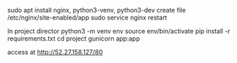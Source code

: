 sudo apt install nginx, python3-venv, python3-dev
create file /etc/nginx/site-enabled/app
sudo service nginx restart

In project director
python3 -m venv env
source env/bin/activate
pip install -r requirements.txt
cd project
gunicorn app:app

access at http://52.27.158.127/80
